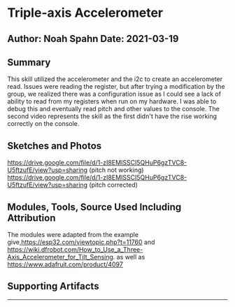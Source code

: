 # Triple-axis Accelerometer

Author: Noah Spahn
Date: 2021-03-19
-----

## Summary
This skill utilized the accelerometer and the i2c to create an accelerometer read. Issues were reading the register, but after trying a modification by the group, we realized there was a configuration issue as I could see a lack of ability to read from my registers when run on my hardware. I was able to debug this and eventually read pitch and other values to the console. The second video represents the skill as the first didn't have the rise working correctly on the console. 

## Sketches and Photos
https://drive.google.com/file/d/1-zI8EMISSCI5QHuP6gzTVC8-U5ftzufE/view?usp=sharing (pitch not working)
https://drive.google.com/file/d/1-zI8EMISSCI5QHuP6gzTVC8-U5ftzufE/view?usp=sharing (pitch corrected)

## Modules, Tools, Source Used Including Attribution
The modules were adapted from the example give,https://esp32.com/viewtopic.php?t=11760 and https://wiki.dfrobot.com/How_to_Use_a_Three-Axis_Accelerometer_for_Tilt_Sensing. as well as https://www.adafruit.com/product/4097

## Supporting Artifacts


-----

